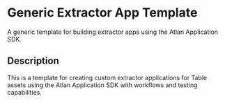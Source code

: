 # Generic Extractor App Template

A generic template for building extractor apps using the Atlan Application SDK.

## Description

This is a template for creating custom extractor applications for Table assets using the Atlan Application SDK with workflows and testing capabilities.
